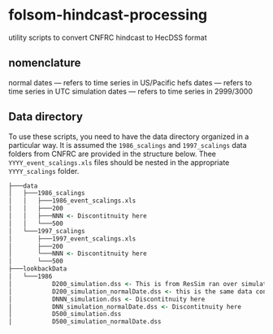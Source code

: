 # folsom-hindcast-processing
utility scripts to convert CNFRC hindcast to HecDSS format

## nomenclature

normal dates — refers to time series in US/Pacific
hefs dates — refers to time series in UTC
simulation dates — refers to time series in 2999/3000

## Data directory 

To use these scripts, you need to have the data directory organized in a particular way.  It is assumed the `1986_scalings` and `1997_scalings` data folders from CNFRC are provided in the structure below.  Thee `YYYY_event_scalings.xls` files should be nested in the appropriate `YYYY_scalings` folder.
```cmd
├───data
│   ├───1986_scalings
│   │   ├───1986_event_scalings.xls
│   │   ├───200
│   │   ├───NNN <- Discontitnuity here
│   │   └───500
│   └───1997_scalings
│       ├───1997_event_scalings.xls
│       ├───200
│       └───NNN <- Discontitnuity here
│       └───500
├───lookbackData
│   └───1986
│           D200_simulation.dss <- This is from ResSim ran over simulation dates
│           D200_simulation_normalDate.dss <- this is the same data converted to normalDates
│           DNNN_simulation.dss <- Discontitnuity here
│           DNN_simulation_normalDate.dss <- Discontitnuity here
│           D500_simulation.dss
│           D500_simulation_normalDate.dss
```
